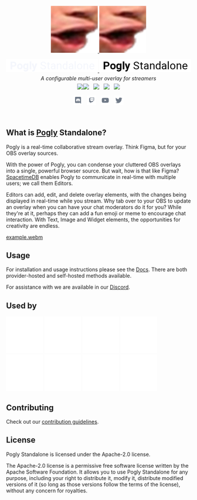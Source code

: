 <p align="center">
    <a href="https://pogly.gg#gh-dark-mode-only" target="_blank">
	<img width="128" src="./images/dark/Pog.png" alt="Pogly Logo">
    </a>
    <a href="https://pogly.gg#gh-light-mode-only" target="_blank">
	<img width="128" src="./images/light/Pog.png" alt="Pogly Logo">
    </a>
</p>
<p align="center">
    <a href="https://pogly.gg#gh-dark-mode-only" target="_blank">
        <img width="250" src="./images/dark/pogly-text.png" alt="Pogly">
    </a>
    <a href="https://pogly.gg#gh-light-mode-only" target="_blank">
        <img width="250" src="./images/light/pogly-text.png" alt="Pogly">
    </a>
    <p style="font-style: italic;line-height: 0" align="center">
        A configurable multi-user overlay for streamers
    </p>
</p>

<p align="center">
    <a href="https://github.com/microsoft/TypeScript"><img src="https://img.shields.io/badge/built_with-TypeScript-2F74C0.svg?style=flat-square"><img src="https://img.shields.io/badge/CSharp-6C287D.svg?style=flat-square" /></a>
    &nbsp;
    <a href="https://github.com/clockworklabs/spacetimedb"><img src="https://img.shields.io/badge/powered_by-SpacetimeDB-000000.svg?style=flat-square" /></a>
    &nbsp;
	<img src="https://img.shields.io/badge/version-v0.1.2_beta-9f9f9f.svg?style=flat-square" />
    &nbsp;
    <a href="https://github.com/PoglyApp/pogly-standalone/blob/master/LICENSE"><img src="https://img.shields.io/badge/license-Apache%202.0-50C878.svg?style=flat-square" /></a>
</p>

<p align="center">
    <a href="https://discord.gg/CXCj2TGS6b"><img height="25" src="./images/social/discord.svg" alt="Discord" /></a>
    &nbsp;
    <a href="https://www.twitch.tv/poglygg"><img height="25" src="./images/social/twitch.svg" alt="Twitch" /></a>
    &nbsp;
    <a href="https://www.youtube.com/@PoglyApp"><img height="25" src="./images/social/youtube.svg" alt="YouTube" /></a>
    &nbsp;
    <a href="https://x.com/PoglyApp"><img height="25" src="./images/social/twitter.svg" alt="Twitter" /></a>
</p>

<br>

## What is [Pogly](https://pogly.gg) Standalone?

Pogly is a real-time collaborative stream overlay. Think Figma, but for your OBS overlay sources. 

With the power of Pogly, you can condense your cluttered OBS overlays into a single, powerful browser source. But wait, how is that like Figma? [SpacetimeDB](https://spacetimedb.com) enables Pogly to communicate in real-time with multiple users; we call them Editors.

Editors can add, edit, and delete overlay elements, with the changes being displayed in real-time while you stream. Why tab over to your OBS to update an overlay when you can have your chat moderators do it for you? While they're at it, perhaps they can add a fun emoji or meme to encourage chat interaction. With Text, Image and Widget elements, the opportunities for creativity are endless.

[example.webm](https://github.com/PoglyApp/pogly-standalone/assets/36650721/7eb57196-bf56-4fa1-979f-36eb5c0746e9)

## Usage
For installation and usage instructions please see the [Docs](https://github.com/PoglyApp/pogly-documentation/blob/main/). 
There are both provider-hosted and self-hosted methods available.

For assistance with we are available in our [Discord](https://discord.gg/uPQsBaVdB7).

## Used by
<a href="https://www.twitch.tv/graycen" rel="noreferrer" target="_blank" title="Graycen"><img src="./images/streamers/graycen.svg" /></a>
<a href="https://www.twitch.tv/bean" rel="noreferrer" target="_blank" title="Bean"><img src="./images/streamers/bean.svg" /></a>
<a href="https://www.twitch.tv/siormax" rel="noreferrer" target="_blank" title="Siormax"><img src="./images/streamers/siormax.svg" /></a>
<a href="https://www.twitch.tv/brain" rel="noreferrer" target="_blank" title="Brain"><img src="./images/streamers/brain.svg" /></a>
<a href="https://www.twitch.tv/buttsoap" rel="noreferrer" target="_blank" title="Bean"><img src="./images/streamers/buttsoap.svg" /></a>
<a href="https://www.twitch.tv/ashlynn" rel="noreferrer" target="_blank" title="Ashlynn"><img src="./images/streamers/ashlynn.svg" /></a>
<a href="https://www.twitch.tv/ssaab" rel="noreferrer" target="_blank" title="Ssaab"><img src="./images/streamers/ssaab.svg" /></a>
<a href="https://www.twitch.tv/justagameoverscreen" rel="noreferrer" target="_blank" title="JustAGameOverScreen"><img src="./images/streamers/justagameoverscreen.svg" /></a>

## Contributing
Check out our [contribution guidelines](https://github.com/PoglyApp/pogly-standalone/blob/main/CONTRIBUTING.md).

## License

Pogly Standalone is licensed under the Apache-2.0 license.

The Apache-2.0 license is a permissive free software license written by the Apache Software Foundation. It allows you to use Pogly Standalone for any purpose, including your right to distribute it, modify it, distribute modified versions of it (so long as those versions follow the terms of the license), without any concern for royalties.
